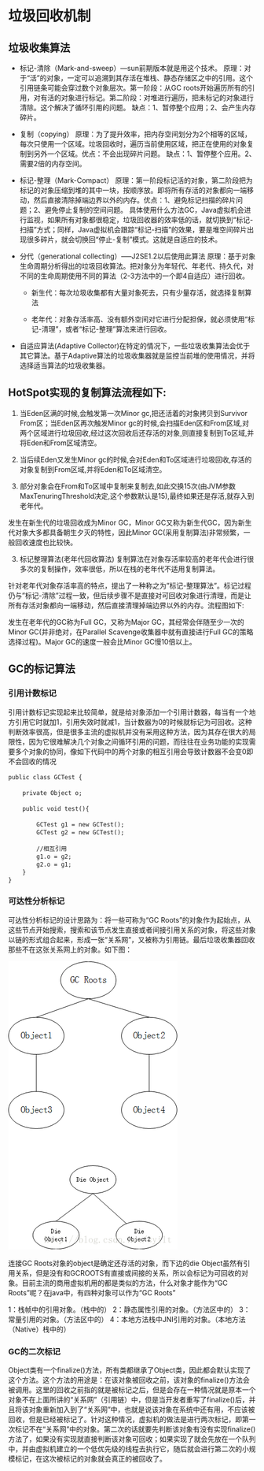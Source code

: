 # 垃圾回收机制

## 垃圾收集算法

* 标记-清除（Mark-and-sweep）—sun前期版本就是用这个技术。 原理：对于“活”的对象，一定可以追溯到其存活在堆栈、静态存储区之中的引用。这个引用链条可能会穿过数个对象层次。第一阶段：从GC roots开始遍历所有的引用，对有活的对象进行标记。第二阶段：对堆进行遍历，把未标记的对象进行清除。这个解决了循环引用的问题。 缺点：1、暂停整个应用；2、会产生内存碎片。

* 复制（copying） 原理：为了提升效率，把内存空间划分为2个相等的区域，每次只使用一个区域。垃圾回收时，遍历当前使用区域，把正在使用的对象复制到另外一个区域。优点：不会出现碎片问题。 缺点：1、暂停整个应用。2、需要2倍的内存空间。

* 标记-整理（Mark-Compact） 原理：第一阶段标记活的对象，第二阶段把为标记的对象压缩到堆的其中一块，按顺序放。即将所有存活的对象都向一端移动，然后直接清除掉端边界以外的内存。优点：1、避免标记扫描的碎片问题；2、避免停止复制的空间问题。 具体使用什么方法GC，Java虚拟机会进行监视，如果所有对象都很稳定，垃圾回收器的效率低的话，就切换到“标记-扫描”方式；同样，Java虚拟机会跟踪“标记-扫描”的效果，要是堆空间碎片出现很多碎片，就会切换回“停止-复制”模式。这就是自适应的技术。

* 分代（generational collecting）—–J2SE1.2以后使用此算法 原理：基于对象生命周期分析得出的垃圾回收算法。把对象分为年轻代、年老代、持久代，对不同的生命周期使用不同的算法（2-3方法中的一个即4自适应）进行回收。

    * 新生代：每次垃圾收集都有大量对象死去，只有少量存活，就选择复制算法

    * 老年代：对象存活率高、没有额外空间对它进行分配担保，就必须使用“标记-清理”，或者“标记-整理”算法来进行回收。

* 自适应算法(Adaptive Collector)在特定的情况下，一些垃圾收集算法会优于其它算法。基于Adaptive算法的垃圾收集器就是监控当前堆的使用情况，并将选择适当算法的垃圾收集器。

## HotSpot实现的复制算法流程如下:

1. 当Eden区满的时候,会触发第一次Minor gc,把还活着的对象拷贝到Survivor From区；当Eden区再次触发Minor gc的时候,会扫描Eden区和From区域,对两个区域进行垃圾回收,经过这次回收后还存活的对象,则直接复制到To区域,并将Eden和From区域清空。

2. 当后续Eden又发生Minor gc的时候,会对Eden和To区域进行垃圾回收,存活的对象复制到From区域,并将Eden和To区域清空。

3. 部分对象会在From和To区域中复制来复制去,如此交换15次(由JVM参数MaxTenuringThreshold决定,这个参数默认是15),最终如果还是存活,就存入到老年代。

发生在新生代的垃圾回收成为Minor GC，Minor GC又称为新生代GC，因为新生代对象大多都具备朝生夕灭的特性，因此Minor GC(采用复制算法)非常频繁，一般回收速度也比较快。

3. 标记整理算法(老年代回收算法)
复制算法在对象存活率较高的老年代会进行很多次的复制操作，效率很低，所以在栈的老年代不适用复制算法。

针对老年代对象存活率高的特点，提出了一种称之为”标记-整理算法”。标记过程仍与”标记-清除”过程一致，但后续步骤不是直接对可回收对象进行清理，而是让所有存活对象都向一端移动，然后直接清理掉端边界以外的内存。流程图如下:

发生在老年代的GC称为Full GC，又称为Major GC，其经常会伴随至少一次的Minor GC(并非绝对，在Parallel Scavenge收集器中就有直接进行Full GC的策略选择过程)。Major GC的速度一般会比Minor GC慢10倍以上。

## GC的标记算法

### 引用计数标记 

引用计数标记实现起来比较简单，就是给对象添加一个引用计数器，每当有一个地方引用它时就加1，引用失效时就减1，当计数器为0的时候就标记为可回收。这种判断效率很高，但是很多主流的虚拟机并没有采用这种方法，因为其存在很大的局限性，因为它很难解决几个对象之间循环引用的问题，而往往在业务功能的实现需要多个对象的协同，像如下代码中的两个对象的相互引用会导致计数器不会变0即不会回收的情况
```
public class GCTest {

    private Object o;

    public void test(){

        GCTest g1 = new GCTest();
        GCTest g2 = new GCTest();

        //相互引用
        g1.o = g2;
        g2.o = g1;
    }
}
```

### 可达性分析标记 

可达性分析标记的设计思路为：将一些可称为“GC Roots”的对象作为起始点，从这些节点开始搜索，搜索和该节点发生直接或者间接引用关系的对象，将这些对象以链的形式组合起来，形成一张“关系网”，又被称为引用链。最后垃圾收集器回收那些不在这张关系网上的对象。如下图： 

![在这里插入图片描述](./截图/可达性分析标记.png)

连接GC Roots对象的object是确定还存活的对象，而下边的die Object虽然有引用关系，但是没有和GCROOTS有直接或间接的关系，所以会标记为可回收的对象。目前主流的商用虚拟机用的都是类似的方法，什么对象才能作为“GC Roots”呢？在java中，有四种对象可以作为“GC Roots”

1：栈帧中的引用对象。（栈中的） 
2：静态属性引用的对象。（方法区中的） 
3：常量引用的对象。（方法区中的） 
4：本地方法栈中JNI引用的对象。（本地方法（Native）栈中的）

### GC的二次标记

Object类有一个finalize()方法，所有类都继承了Object类，因此都会默认实现了这个方法。这个方法的用途是：在该对象被回收之前，该对象的finalize()方法会被调用。这里的回收之前指的就是被标记之后，但是会存在一种情况就是原本一个对象不在上面所讲的“关系网”（引用链）中，但是当开发者重写了finalize()后，并且将该对象重新加入到了“关系网”中，也就是说该对象在系统中还有用，不应该被回收，但是已经被标记了。针对这种情况，虚拟机的做法是进行两次标记，即第一次标记不在“关系网”中的对象。第二次的话就要先判断该对象有没有实现finalize()方法了，如果没有实现就直接判断该对象可回收；如果实现了就会先放在一个队列中，并由虚拟机建立的一个低优先级的线程去执行它，随后就会进行第二次的小规模标记，在这次被标记的对象就会真正的被回收了。
